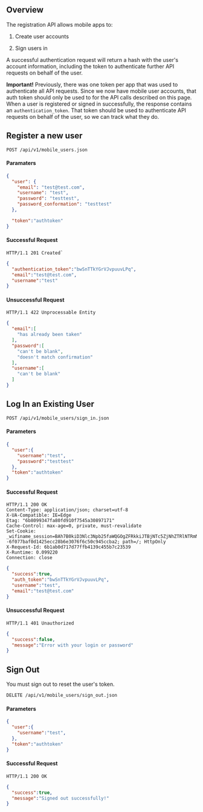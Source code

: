 ## Overview

The registration API allows mobile apps to:

1. Create user accounts

2. Sign users in

A successful authentication request will return a hash with the user's account information, including the token to authenticate further API requests on behalf of the user.

**Important!** Previously, there was one token per app that was used to authenticate all API requests. Since we now have mobile user accounts, that auth token should only be used to for the API calls described on this page. When a user is registered or signed in successfully, the response contains an ``authentication_token``. That token should be used to authenticate API requests on behalf of the user, so we can track what they do.

## Register a new user

``POST /api/v1/mobile_users.json``

#### Paramaters

```json
{
  "user": {
    "email": "test@test.com",
    "username": "test",
    "password": "testtest",
    "password_conformation": "testtest"
  },

  "token":"authtoken"
}
```

#### Successful Request
```
HTTP/1.1 201 Created`
```

```json
{
  "authentication_token":"bwSnTTkYGrVJvpuuvLPq",
  "email":"test@test.com",
  "username":"test"
}
```

#### Unsuccessful Request
```
HTTP/1.1 422 Unprocessable Entity
```

```json
{
  "email":[
    "has already been taken"
  ],
  "password":[
    "can't be blank",
    "doesn't match confirmation"
  ],
  "username":[
    "can't be blank"
  ]
}
```

## Log In an Existing User
```
POST /api/v1/mobile_users/sign_in.json
```

#### Parameters
```json
{
  "user":{
    "username":"test",
    "password":"testtest"
  },
  "token":"authtoken"
}
```

#### Successful Request

```
HTTP/1.1 200 OK
Content-Type: application/json; charset=utf-8
X-UA-Compatible: IE=Edge
Etag: "6b8099347fa80fd910f7545a30897171"
Cache-Control: max-age=0, private, must-revalidate
Set-Cookie: _wifiname_session=BAh7B0kiD3Nlc3Npb25faWQGOgZFRkkiJTBjNTc5ZjNhZTRlNTRmNGY4MWYzM2ExYTUzYTY1MTM0BjsAVEkiIHdhcmRlbi51c2VyLm1vYmlsZV91c2VyLmtleQY7AFRbCEkiD01vYmlsZVVzZXIGOwBGWwZpC0kiIiQyYSQxMCQvQjZDcFZuZk5aMFJucmYvb0NkNi5PBjsAVA%3D%3D--6f077baf0d1425ecc28b6e3076f6c50c945ccba2; path=/; HttpOnly
X-Request-Id: 6b1ab0d717d77ffb4139c455b7c23539
X-Runtime: 0.099220
Connection: close
```

```json
{
  "success":true,
  "auth_token":"bwSnTTkYGrVJvpuuvLPq",
  "username":"test",
  "email":"test@test.com"
}
```

#### Unsuccessful Request

```
HTTP/1.1 401 Unauthorized
```

```json
{
  "success":false,
  "message":"Error with your login or password"
}
```

## Sign Out

You must sign out to reset the user's token.

```
DELETE /api/v1/mobile_users/sign_out.json
```

#### Parameters
```json
{
  "user":{
    "username":"test",
  },
  "token":"authtoken"
}
```

#### Successful Request
```
HTTP/1.1 200 OK
```

```json
{
  "success":true,
  "message":"Signed out successfully!"
}
```
